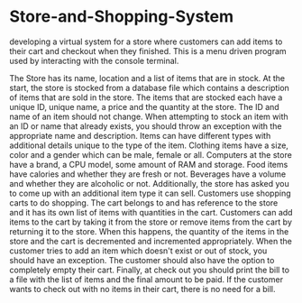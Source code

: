 # Store-and-Shopping-System
developing a virtual system for a store where customers can add items to their cart and checkout when they finished. 
This is a menu driven program used by interacting with the console terminal.

The Store has its name, location and a list of items that are in stock. At the start, the store is stocked from a database file which contains a description of items 
that are sold in the store. The items that are stocked each have a unique ID, unique name, a price and the quantity at the store. The ID and name of an item should 
not change. When attempting to stock an item with an ID or name that already exists, you should throw an exception with the appropriate name and description.
Items can have different types with additional details unique to the type of the item. Clothing items have a size, color and a gender which can be male, female or all. 
Computers at the store have a brand, a CPU model, some amount of RAM and storage. Food items have calories and whether they are fresh or not. Beverages have a volume 
and whether they are alcoholic or not. Additionally, the store has asked you to come up with an additional item type it can sell.
Customers use shopping carts to do shopping. The cart belongs to and has reference to the store and it has its own list of items with quantities in the cart. 
Customers can add items to the cart by taking it from the store or remove items from the cart by returning it to the store. When this happens, the quantity of the 
items in the store and the cart is decremented and incremented appropriately. When the customer tries to add an item which doesn't exist or out of stock, you should
have an exception. The customer should also have the option to completely empty their cart. 
Finally, at check out you should print the bill to a file with the list of items and the final amount to be paid. If the customer wants to check out with no items in 
their cart, there is no need for a bill.

